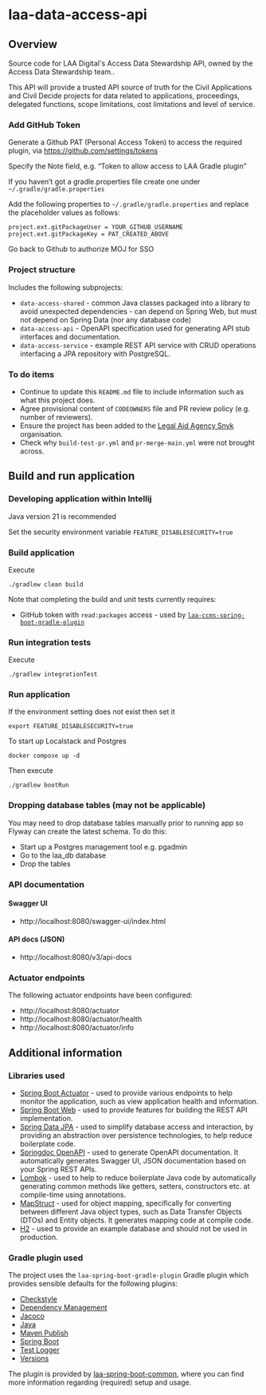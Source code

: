 # laa-data-access-api

## Overview

Source code for LAA Digital's Access Data Stewardship API, owned by the Access Data Stewardship team..

This API will provide a trusted API source of truth for the Civil Applications and Civil Decide projects for data
related to applications, proceedings, delegated functions, scope limitations, cost limitations and level of service.

### Add GitHub Token
Generate a Github PAT (Personal Access Token) to access the required plugin, via https://github.com/settings/tokens

Specify the Note field, e.g. “Token to allow access to LAA Gradle plugin”

If you haven’t got a gradle.properties file create one under `~/.gradle/gradle.properties`

Add the following properties to `~/.gradle/gradle.properties` and replace the placeholder values as follows:

```
project.ext.gitPackageUser = YOUR_GITHUB_USERNAME
project.ext.gitPackageKey = PAT_CREATED_ABOVE
```

Go back to Github to authorize MOJ for SSO

### Project structure
Includes the following subprojects:

- `data-access-shared` - common Java classes packaged into a library to avoid unexpected dependencies - can depend
  on Spring Web, but must not depend on Spring Data (nor any database code)
- `data-access-api` - OpenAPI specification used for generating API stub interfaces and documentation.
- `data-access-service` - example REST API service with CRUD operations interfacing a JPA repository with PostgreSQL.

### To do items
- Continue to update this `README.md` file to include information such as what this project does.
- Agree provisional content of `CODEOWNERS` file and PR review policy (e.g. number of reviewers).
- Ensure the project has been added to the [Legal Aid Agency Snyk](https://app.snyk.io/org/legal-aid-agency) organisation.
- Check why `build-test-pr.yml` and `pr-merge-main.yml` were not brought across.

## Build and run application
### Developing application within Intellij
Java version 21 is recommended

Set the security environment variable
`FEATURE_DISABLESECURITY=true`

### Build application
Execute

`./gradlew clean build`

Note that completing the build and unit tests currently requires:
- GitHub token with `read:packages` access - used by [`laa-ccms-spring-boot-gradle-plugin`](#gradle-plugin-used)

### Run integration tests
Execute

`./gradlew integrationTest`

### Run application
If the environment setting does not exist then set it

`export FEATURE_DISABLESECURITY=true`

To start up Localstack and Postgres

`docker compose up -d`

Then execute

`./gradlew bootRun`

### Dropping database tables (may not be applicable)
You may need to drop database tables manually prior to running app so Flyway can create the latest schema. To do this:
- Start up a Postgres management tool e.g. pgadmin
- Go to the laa_db database
- Drop the tables

### API documentation
#### Swagger UI
- http://localhost:8080/swagger-ui/index.html
#### API docs (JSON)
- http://localhost:8080/v3/api-docs

### Actuator endpoints
The following actuator endpoints have been configured:
- http://localhost:8080/actuator
- http://localhost:8080/actuator/health
- http://localhost:8080/actuator/info

## Additional information

### Libraries used
- [Spring Boot Actuator](https://docs.spring.io/spring-boot/reference/actuator/index.html) - used to provide various endpoints to help monitor the application, such as view application health and information.
- [Spring Boot Web](https://docs.spring.io/spring-boot/reference/web/index.html) - used to provide features for building the REST API implementation.
- [Spring Data JPA](https://docs.spring.io/spring-data/jpa/reference/jpa.html) - used to simplify database access and interaction, by providing an abstraction over persistence technologies, to help reduce boilerplate code.
- [Springdoc OpenAPI](https://springdoc.org/) - used to generate OpenAPI documentation. It automatically generates Swagger UI, JSON documentation based on your Spring REST APIs.
- [Lombok](https://projectlombok.org/) - used to help to reduce boilerplate Java code by automatically generating common
  methods like getters, setters, constructors etc. at compile-time using annotations.
- [MapStruct](https://mapstruct.org/) - used for object mapping, specifically for converting between different Java object types, such as Data Transfer Objects (DTOs)
  and Entity objects. It generates mapping code at compile code.
- [H2](https://www.h2database.com/html/main.html) - used to provide an example database and should not be used in production.

### Gradle plugin used
The project uses the `laa-spring-boot-gradle-plugin` Gradle plugin which provides
sensible defaults for the following plugins:

- [Checkstyle](https://docs.gradle.org/current/userguide/checkstyle_plugin.html)
- [Dependency Management](https://plugins.gradle.org/plugin/io.spring.dependency-management)
- [Jacoco](https://docs.gradle.org/current/userguide/jacoco_plugin.html)
- [Java](https://docs.gradle.org/current/userguide/java_plugin.html)
- [Maven Publish](https://docs.gradle.org/current/userguide/publishing_maven.html)
- [Spring Boot](https://plugins.gradle.org/plugin/org.springframework.boot)
- [Test Logger](https://github.com/radarsh/gradle-test-logger-plugin)
- [Versions](https://github.com/ben-manes/gradle-versions-plugin)

The plugin is provided by [laa-spring-boot-common](https://github.com/ministryofjustice/laa-spring-boot-common), where you can find
more information regarding (required) setup and usage.

